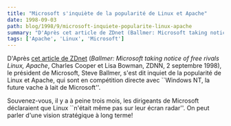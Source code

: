 ```yaml
---
title: "Microsoft s'inquiète de la popularité de Linux et Apache"
date: 1998-09-03
path: blog/1998/9/microsoft-inquiete-popularite-linux-apache
summary: "D'Après cet article de ZDnet (Ballmer: Microsoft taking notice of free rivals Linux, Apache, Charles Cooper et Lisa Bowman, ZDNN, 2 septembre 1998), le président de Microsoft, Steve Ballmer, s'est dit inquiet de la popularité de Linux et Apache, qui sont en compétition directe avec ``Windows NT, la future vache à lait de Microsoft''."
tags: ['Apache', 'Linux', 'Microsoft']
---
```


<P>
D'Après <A HREF="http://www.zdnet.com/zdnn/stories/zdnn_smgraph_display/0,3441,2134010,00.html">cet
article de ZDnet</A> (<EM>Ballmer: Microsoft taking notice of free rivals
Linux, Apache</EM>, Charles Cooper et Lisa Bowman, ZDNN, 2 septembre 1998),
le président de Microsoft, Steve Ballmer, s'est dit inquiet de la popularité de Linux et Apache, qui sont en compétition directe avec ``Windows NT,
la future vache à lait de Microsoft''.
</P>

<P>
Souvenez-vous, il y a à peine trois mois, les dirigeants de Microsoft
déclaraient que Linux ``n'était même pas sur leur écran radar''. On
peut parler d'une vision stratégique à long terme!
</P>


